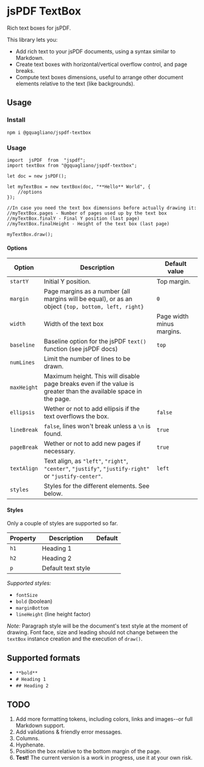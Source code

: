 # jsPDF TextBox  

Rich text boxes for jsPDF.  

This library lets you:

- Add rich text to your jsPDF documents, using a syntax similar to Markdown.
- Create text boxes with horizontal/vertical overflow control, and page breaks.
- Compute text boxes dimensions, useful to arrange other document elements relative to the text (like backgrounds).

## Usage

### Install
````
npm i @gquagliano/jspdf-textbox
````

### Usage
````
import  jsPDF  from  "jspdf";
import textBox from "@gquagliano/jspdf-textbox";

let doc = new jsPDF();

let myTextBox = new textBox(doc, "**Hello** World", {
	//options
});

//In case you need the text box dimensions before actually drawing it:
//myTextBox.pages - Number of pages used up by the text box
//myTextBox.finalY - Final Y position (last page)
//myTextBox.finalHeight - Height of the text box (last page)

myTextBox.draw();
````

#### Options
|Option|Description|Default value|
|--|--|--|
|`startY`|Initial Y position.|Top margin.|
|`margin`|Page margins as a number (all margins will be equal), or as an object `{top, bottom, left, right}`|`0`|
|`width`|Width of the text box|Page width minus margins.|
|`baseline`|Baseline option for the jsPDF `text()` function (see jsPDF docs)|`top`|
|`numLines`|Limit the number of lines to be drawn.||
|`maxHeight`|Maximum height. This will disable page breaks even if the value is greater than the available space in the page.||
|`ellipsis`|Wether or not to add ellipsis if the text overflows the box.|`false`|
|`lineBreak`|`false`, lines won't break unless a `\n` is found.|`true`|
|`pageBreak`|Wether or not to add new pages if necessary.|`true`|
|`textAlign`|Text align, as `"left"`, `"right"`, `"center"`, `"justify"`, `"justify-right"` or `"justify-center"`.|`left`|
|`styles`|Styles for the different elements. See below.||

#### Styles
Only a couple of styles are supported so far.

|Property|Description|Default|
|--|--|--|
|`h1`|Heading 1||
|`h2`|Heading 2||
|`p`|Default text style||

*Supported styles:*
- `fontSize`
- `bold` (boolean)
- `marginBottom`
- `lineHeight` (line height factor)

*Note:* Paragraph style will be the document's text style at the moment of drawing. Font face, size and leading should not change between the `textBox` instance creation and the execution of `draw()`.
  
## Supported formats
- `**bold**`
- `# Heading 1`
- `## Heading 2`

## TODO
1. Add more formatting tokens, including colors, links and images--or full Markdown support.
2. Add validations & friendly error messages.
3. Columns.
4. Hyphenate.
5. Position the box relative to the bottom margin of the page.
6. **Test!** The current version is a work in progress, use it at your own risk.